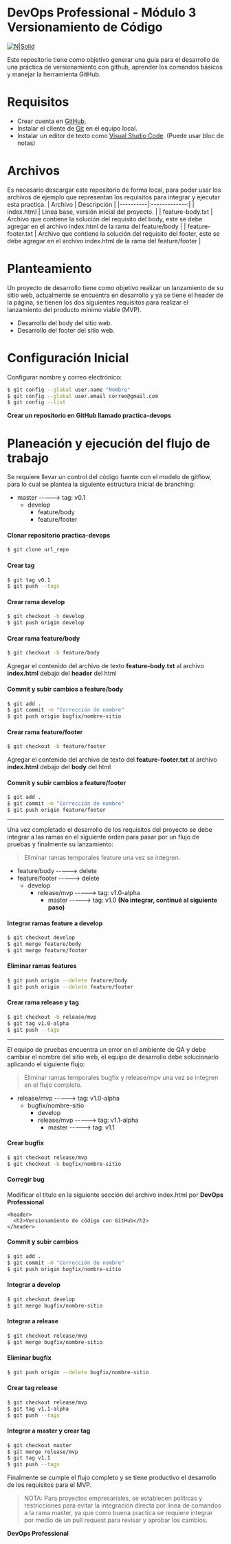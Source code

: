 # DevOps Professional - Módulo 3 Versionamiento de Código

[![N|Solid](https://www.elempleo.com/sitios-empresariales/colombia/periferia-it-corp/img/logo-periferia-01.png)](https://periferiaitgroup.com/)

Este repositorio tiene como objetivo generar una guía para el desarrollo de una práctica de versionamiento con github, aprender los comandos básicos y manejar la herramienta GitHub.

# Requisitos

  - Crear cuenta en [GitHub].
  - Instalar el cliente de [Git] en el equipo local.
  - Instalar un editor de texto como [Visual Studio Code]. (Puede usar bloc de notas)

# Archivos
Es necesario descargar este repositorio de forma local, para poder usar los archivos de ejemplo que representan los requisitos para integrar y ejecutar esta practica.
| Archivo   |      Descripción      |
|----------|:-------------:|
| index.html |  Linea base, versión inicial del proyecto. |
| feature-body.txt |  Archivo que contiene la solución del requisito del body, este se debe agregar en el archivo index.html de la rama del feature/body   |
| feature-footer.txt | Archivo que contiene la solución del requisito del footer, este se debe agregar en el archivo index.html de la rama del feature/footer  |

# Planteamiento

Un proyecto de desarrollo tiene como objetivo realizar un lanzamiento de su sitio web, actualmente se encuentra en desarrollo y ya se tiene el header de la página, se tienen los dos siguientes requisitos para realizar el lanzamiento del producto mínimo viable (MVP).

  - Desarrollo del body del sitio web.
  - Desarrollo del footer del sitio web.

# Configuración Inicial

Configurar nombre y correo electrónico:

```sh
$ git config --global user.name "Nombre"
$ git config --global user.email correo@gmail.com
$ git config --list
```
**Crear un repositorio en GitHub llamado practica-devops**
# Planeación y ejecución del flujo de trabajo

Se requiere llevar un control del código fuente con el modelo de gitflow, para lo cual se plantea la siguiente estructura inicial de branching:

  - master -----> tag: v0.1
     - develop
        - feature/body
        - feature/footer

#### Clonar repositorio practica-devops
```sh
$ git clone url_repo
```
#### Crear tag
```sh
$ git tag v0.1
$ git push --tags
```
#### Crear rama develop
```sh
$ git checkout -b develop
$ git push origin develop
```
#### Crear rama feature/body
```sh
$ git checkout -b feature/body
```
Agregar el contenido del archivo de texto **feature-body.txt** al archivo **index.html** debajo del **header** del html
#### Commit y subir cambios a feature/body
```sh
$ git add .
$ git commit -m "Corrección de nombre"
$ git push origin bugfix/nombre-sitio
```

#### Crear rama feature/footer
```sh
$ git checkout -b feature/footer
```
Agregar el contenido del archivo de texto del **feature-footer.txt** al archivo **index.html** debajo del **body** del html
#### Commit y subir cambios a feature/footer
```sh
$ git add .
$ git commit -m "Corrección de nombre"
$ git push origin feature/footer
```
------
Una vez completado el desarrollo de los requisitos del proyecto se debe integrar a las ramas en el siguiente orden para pasar por un flujo de pruebas y finalmente su lanzamiento:
> Eliminar ramas temporales feature una vez se integren.
  - feature/body -----> delete
  - feature/footer -----> delete
     - develop
        - release/mvp -----> tag: v1.0-alpha
            - master -----> tag: v1.0 **(No integrar, continué al siguiente paso)**
            
#### Integrar ramas feature a develop
```sh
$ git checkout develop
$ git merge feature/body
$ git merge feature/footer
```
#### Eliminar ramas features
```sh
$ git push origin --delete feature/body
$ git push origin --delete feature/footer
```
#### Crear rama release y tag
```sh
$ git checkout -b release/mvp
$ git tag v1.0-alpha
$ git push --tags
```
------
El equipo de pruebas encuentra un error en el ambiente de QA y debe cambiar el nombre del sitio web, el equipo de desarrollo debe solucionarlo aplicando el siguiente flujo:
> Eliminar ramas temporales bugfix y release/mpv una vez se integren en el flujo completo.
  - release/mvp -----> tag: v1.0-alpha
     - bugfix/nombre-sitio
        - develop
        - release/mvp -----> tag: v1.1-alpha
            - master -----> tag: v1.1
            
#### Crear bugfix
```sh
$ git checkout release/mvp
$ git checkout -b bugfix/nombre-sitio
```
#### Corregir bug
Modificar el título en la siguiente sección del archivo index.html por **DevOps Professional**
```
<header>
  <h2>Versionamiento de código con GitHub</h2>
</header>
```

#### Commit y subir cambios

```sh
$ git add .
$ git commit -m "Corrección de nombre"
$ git push origin bugfix/nombre-sitio
```

#### Integrar a develop
```sh
$ git checkout develop
$ git merge bugfix/nombre-sitio
```
#### Integrar a release
```sh
$ git checkout release/mvp
$ git merge bugfix/nombre-sitio
```
#### Eliminar bugfix
```sh
$ git push origin --delete bugfix/nombre-sitio
```
#### Crear tag release
```sh
$ git checkout release/mvp
$ git tag v1.1-alpha
$ git push --tags
```
#### Integrar a master y crear tag
```sh
$ git checkout master
$ git merge release/mvp
$ git tag v1.1
$ git push --tags
```

Finalmente se cumple el flujo completo y se tiene productivo el desarrollo de los requisitos para el MVP.

> NOTA: Para proyectos empresariales, se establecen políticas y restricciones para evitar la integración directa por linea de comandos a la rama master, ya que como buena practica se requiere integrar por medio de un pull request para revisar y aprobar los cambios.

**DevOps Professional**


   [visual studio code]: <https://code.visualstudio.com>
   [git]: <https://git-scm.com>
   [github]: <https://github.com>

